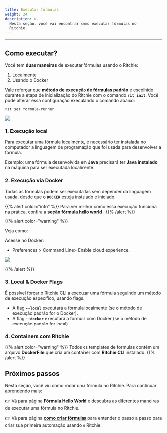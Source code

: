 ```yaml
---
title: Executar fórmulas
weight: 24
description: >-
  Nesta seção, você vai encontrar como executar fórmulas no
  Ritchie.
---
```


---

## Como executar?

Você tem **duas maneiras** de executar fórmulas usando o Ritchie:

1. Localmente
2. Usando o Docker

Vale reforçar que **método de execução de fórmulas padrão** é escolhido durante a etapa de inicialização do Ritchie com o comando **`rit init`**. Você pode alterar essa configuração executando o comando abaixo:

```text
rit set formula-runner
```

![](/shared/large-gif-1374x404-.gif)

### 1. Execução local

Para executar uma fórmula localmente, é necessário ter instalada no computador a linguagem de programação que foi usada para desenvolver a fórmula.

Exemplo: uma fórmula desenvolvida em **Java** precisará ter **Java instalado** na máquina para ser executada localmente.


### 2. Execução via Docker

Todas as fórmulas podem ser executadas sem depender da linguagem usada, desde que o **`DOCKER`** esteja instalado e iniciado.

{{% alert color="info" %}}
Para ver melhor como essa execução funciona na prática, confira a [**seção fórmula hello world** ](/pt-br/fórmulas/executar-uma-fórmula-hello-world/).
{{% /alert %}}

{{% alert color="warning" %}}

Veja como:

Acesse no Docker:
 -  Preferences > Command Line>  Enable cloud experience.

 ![](/shared/unnamed-removebg-preview.png)

{{% /alert %}}

### 3. Local & Docker Flags

É possível forçar o Ritchie CLI a executar uma fórmula seguindo um método de execução específico, usando flags.

* A flag **`--local`** executará a fórmula localmente \(se o método de execução padrão for o Docker\).
* A flag **`--docker`** executará a fórmula com Docker \(se o método de execução padrão for local\).

### 4. Containers com Ritchie

{{% alert color="warning" %}}
Todos os templates de formulas contém um arquivo **DockerFile** que cria um container com **Ritchie CLI** instalado.
{{% /alert %}}

## Próximos passos

Nesta seção, você viu como rodar uma fórmula no Ritchie. Para continuar aprendendo mais:

👉 Vá para página [**Fórmula Hello World**](/pt-br/fórmulas/executar-uma-fórmula-hello-world/) e descubra as diferentes maneiras de executar uma fórmula no Ritchie.

👉 Vá para página [**como criar fórmulas**](/pt-br/fórmulas/criar-fórmulas/) para entender o passo a passo para criar sua primeira automação usando o Ritchie.
